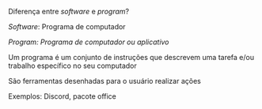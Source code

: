 Diferença entre _software_ e _program_?


_Software_: Programa de computador


*_Program_: Programa de computador ou aplicativo*


Um programa é um conjunto de instruções que descrevem uma tarefa e/ou trabalho específico no seu computador


São ferramentas desenhadas para o usuário realizar ações


Exemplos: Discord, pacote office